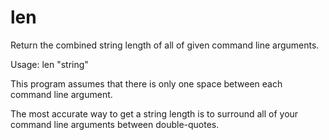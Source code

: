 # len
Return the combined string length of all of given command line arguments.

Usage: len "string"

This program assumes that there is only one space between each command line argument.

The most accurate way to get a string length is to surround all of your command line arguments between double-quotes.


